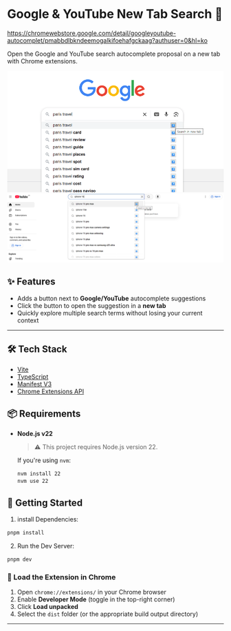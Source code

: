# Google & YouTube New Tab Search 🚀

https://chromewebstore.google.com/detail/googleyoutube-autocomplet/pmabbdlbkndeemogalkifoehafgckaag?authuser=0&hl=ko

Open the Google and YouTube search autocomplete proposal on a new tab with Chrome extensions.

![screenshot](./assets/screenshot2.png)
![screenshot](./assets/screenshot1.png)

## ✨ Features

- Adds a button next to **Google/YouTube** autocomplete suggestions
- Click the button to open the suggestion in a **new tab**
- Quickly explore multiple search terms without losing your current context

---

## 🛠 Tech Stack

- [Vite](https://vitejs.dev/)
- [TypeScript](https://www.typescriptlang.org/)
- [Manifest V3](https://developer.chrome.com/docs/extensions/mv3/)
- [Chrome Extensions API](https://developer.chrome.com/docs/extensions/)

## 📦 Requirements

- **Node.js v22**

  > ⚠️ This project requires Node.js version 22.

  If you're using `nvm`:

  ```bash
  nvm install 22
  nvm use 22
  ```

## 🚀 Getting Started

1. install Dependencies:

```bash
pnpm install
```

2. Run the Dev Server:

```bash
pnpm dev
```

### 🧩 Load the Extension in Chrome

1. Open `chrome://extensions/` in your Chrome browser
2. Enable **Developer Mode** (toggle in the top-right corner)
3. Click **Load unpacked**
4. Select the `dist` folder (or the appropriate build output directory)

---
